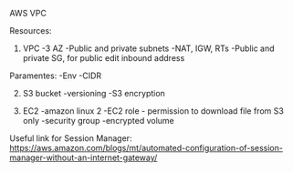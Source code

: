 AWS VPC

Resources:
1. VPC
-3 AZ
-Public and private subnets
-NAT, IGW, RTs
-Public and private SG, for public edit inbound address

Paramentes:
-Env
-CIDR


2. S3 bucket
-versioning
-S3 encryption

3. EC2
-amazon linux 2
-EC2 role - permission to download file from S3 only
-security group
-encrypted volume



Useful link for Session Manager:
https://aws.amazon.com/blogs/mt/automated-configuration-of-session-manager-without-an-internet-gateway/ 